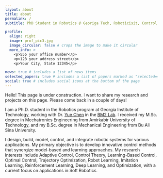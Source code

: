 ```yaml
---
layout: about
title: about
permalink: /
subtitle: PhD Student in Robotics @ Georiga Tech, Roboticisit, Control Theorist, Hiker

profile:
  align: right
  image: prof_pic3.jpg
  image_circular: false # crops the image to make it circular
  more_info: >
    <p>555 your office number</p>
    <p>123 your address street</p>
    <p>Your City, State 12345</p>

news: true # includes a list of news items
selected_papers: true # includes a list of papers marked as "selected={true}"
social: true # includes social icons at the bottom of the page
---
```


Hello! This page is under construction. I want to share my research and projects on this page. Please come back in a couple of days!

I am a Ph.D. student in the Robotics program at Georgia Institute of Technology, working with Dr. [Yue Chen](https://scholar.google.com/citations?user=dDPQH3oAAAAJ&hl=en) in the [BM2 Lab](https://sites.gatech.edu/labbm2/). I received my M.Sc. degree in Mechatronics Engineering from Amirkabir University of Technology, and my B.Sc. degree in Mechanical Engineering from Bu Ali Sina University.

I design, build, model, control, and integrate robotic systems for various applications. My primary objective is to develop innovative control methods that synergize model-based and learning approaches. My research interests include Adaptive Control, Control Theory, Learning-Based Control, Optimal Control, Trajectory Optimization, Robot Learning, Imitation Learning, Reinforcement Learning, Deep Learning, and Optimization, with a current focus on applications in Soft Robotics.

<!-- Write your biography here. Tell the world about yourself. Link to your favorite [subreddit](http://reddit.com). You can put a picture in, too. The code is already in, just name your picture `prof_pic.jpg` and put it in the `img/` folder. Check5

Put your address / P.O. box / other info right below your picture. You can also disable any of these elements by editing `profile` property of the YAML header of your `_pages/about.md`. Edit `_bibliography/papers.bib` and Jekyll will render your [publications page](/al-folio/publications/) automatically.

Link to your social media connections, too. This theme is set up to use [Font Awesome icons](https://fontawesome.com/) and [Academicons](https://jpswalsh.github.io/academicons/), like the ones below. Add your Facebook, Twitter, LinkedIn, Google Scholar, or just disable all of them. -->
